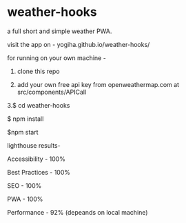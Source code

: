 # weather-hooks

a full short and simple weather PWA.

visit the app on - yogiha.github.io/weather-hooks/

for running on your own machine -

1. clone this repo

2. add your own free api key from openweathermap.com at src/components/APICall

3.$ cd weather-hooks

$ npm install

$npm start



lighthouse results-

Accessibility - 100%

Best Practices - 100%

SEO - 100%

PWA - 100%

Performance - 92% (depeands on local machine)
